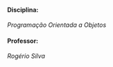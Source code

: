 <h4>Disciplina:</h4> <em>Programação Orientada a Objetos</em>

<h4>Professor:</h4> <em>Rogério Silva</em>

